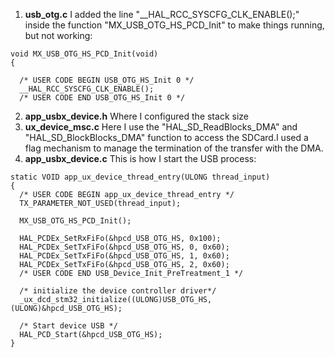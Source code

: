 1. **usb_otg.c** I added the line "__HAL_RCC_SYSCFG_CLK_ENABLE();" inside the function "MX_USB_OTG_HS_PCD_Init" to make things running, but not working:


```
void MX_USB_OTG_HS_PCD_Init(void)
{

  /* USER CODE BEGIN USB_OTG_HS_Init 0 */
  __HAL_RCC_SYSCFG_CLK_ENABLE();
  /* USER CODE END USB_OTG_HS_Init 0 */
```

2. **app_usbx_device.h** Where I configured the stack size
3. **ux_device_msc.c** Here I use the "HAL_SD_ReadBlocks_DMA" and "HAL_SD_BlockBlocks_DMA" function to access the SDCard.I used a flag mechanism to manage the termination of the transfer with the DMA.
4. **app_usbx_device.c** This is how I start the USB process:


```
static VOID app_ux_device_thread_entry(ULONG thread_input)
{
  /* USER CODE BEGIN app_ux_device_thread_entry */
  TX_PARAMETER_NOT_USED(thread_input);

  MX_USB_OTG_HS_PCD_Init();

  HAL_PCDEx_SetRxFiFo(&hpcd_USB_OTG_HS, 0x100);
  HAL_PCDEx_SetTxFiFo(&hpcd_USB_OTG_HS, 0, 0x60);
  HAL_PCDEx_SetTxFiFo(&hpcd_USB_OTG_HS, 1, 0x60);
  HAL_PCDEx_SetTxFiFo(&hpcd_USB_OTG_HS, 2, 0x60);
  /* USER CODE END USB_Device_Init_PreTreatment_1 */

  /* initialize the device controller driver*/
  _ux_dcd_stm32_initialize((ULONG)USB_OTG_HS, (ULONG)&hpcd_USB_OTG_HS);

  /* Start device USB */
  HAL_PCD_Start(&hpcd_USB_OTG_HS);
}
```


